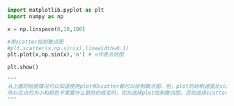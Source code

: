 
<BlogInfo id="548" title="7.绘制散点图" author="白日梦想猿" pv=0 read_times=0 pre_cost_time="0分14秒" category="matplotlib学习" tag_list="['matplotlib学习']" create_time="2020.04.26 14:35:55" update_time="2020.04.26 14:45:18" />

```python
import matplotlib.pyplot as plt
import numpy as np

x = np.linspace(0,10,100)

#用scatter绘制散点图
#plt.scatter(x,np.sin(x),linewidth=0.1)
plt.plot(x,np.sin(x),'o') # o代表点状图

plt.show()

"""
从上面的绘图情况可以知道使用plot和scatter都可以绘制散点图，但，plot的绘制速度比scatter快，
所以在点的大小和颜色不需要什么额外的改变时，优先选择plot绘制散点图，否则选择scatter绘制   
"""
```
